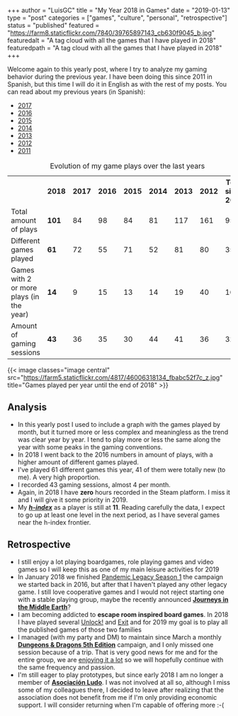 +++
author = "LuisGC"
title = "My Year 2018 in Games"
date = "2019-01-13"
type = "post"
categories = ["games", "culture", "personal", "retrospective"]
status = "published"
featured = "https://farm8.staticflickr.com/7840/39765897143_cb630f9045_b.jpg"
featuredalt = "A tag cloud with all the games that I have played in 2018"
featuredpath = "A tag cloud with all the games that I have played in 2018"
+++

Welcome again to this yearly post, where I try to analyze my gaming behavior during the previous year. I have been doing this since 2011 in Spanish, but this time I will do it in English as with the rest of my posts. You can read about my previous years (in Spanish):

* [2017](/blog/2018/01/mi-2017-ludico/)
* [2016](/blog/2017/01/mi-2016-ludico/)
* [2015](/blog/2016/01/mi-2015-ludico/)
* [2014](/blog/2015/01/mi-2014-ludico/)
* [2013](/blog/2014/01/partidas-jugadas-en-2013/)
* [2012](/blog/2013/01/partidas-jugadas-en-2012/)
* [2011](/blog/2012/01/juegos-los-que-mas-he-jugado-en-2011/)

<table style="width:100%">
  <caption>Evolution of my game plays over the last years</caption>
  <tr>
    <th></th>
    <th><b>2018</b></th>
    <th>2017</th>
    <th>2016</th>
    <th>2015</th>
    <th>2014</th>
    <th>2013</th>
    <th>2012</th>
    <th>Total since 2006</th>
  </tr>
  <tr>
    <td>Total amount of plays</td>
    <td><b>101</b></td>
    <td>84</td>
    <td>98</td>
    <td>84</td>
    <td>81</td>
    <td>117</td>
    <td>161</td>
    <td>952</td>
  </tr>
  <tr>
    <td>Different games played</td>
    <td><b>61</b></td>
    <td>72</td>
    <td>55</td>
    <td>71</td>
    <td>52</td>
    <td>81</td>
    <td>80</td>
    <td>356</td>
  </tr>
  <tr>
    <td>Games with 2 or more plays (in the year)</td>
    <td><b>14</b></td>
    <td>9</td>
    <td>15</td>
    <td>13</td>
    <td>14</td>
    <td>19</td>
    <td>40</td>
    <td>161</td>
  </tr>
  <tr>
    <td>Amount of gaming sessions</td>
    <td><b>43</b></td>
    <td>36</td>
    <td>35</td>
    <td>30</td>
    <td>44</td>
    <td>41</td>
    <td>36</td>
    <td>322</td>
  </tr>
</table>

{{< image classes="image central" src="https://farm5.staticflickr.com/4817/46006318134_fbabc52f7c_z.jpg" title="Games played per year until the end of 2018" >}}

## Analysis

* In this yearly post I used to include a graph with the games played by month, but it turned more or less complex and meaningless as the trend was clear year by year. I tend to play more or less the same along the year with some peaks in the gaming conventions.
* In 2018 I went back to the 2016 numbers in amount of plays, with a higher amount of different games played.
* I've played 61 different games this year, 41 of them were totally new (to me). A very high proportion.
* I recorded 43 gaming sessions, almost 4 per month.
* Again, in 2018 I have **zero** hours recorded in the Steam platform. I miss it and I will give it some priority in 2019.
* My <a href="https://en.wikipedia.org/wiki/H-index"><b><i>h-index</i></b></a> as a player is still at <b>11</b>. Reading carefully the data, I expect to go up at least one level in the next period, as I have several games near the h-index frontier.

## Retrospective

* I still enjoy a lot playing boardgames, role playing games and video games so I will keep this as one of my main leisure activities for 2019
* In January 2018 we finished [Pandemic Legacy Season 1](https://rpggeek.com/boardgame/161936/pandemic-legacy-season-1) the campaign we started back in 2016, but after that I haven't played any other legacy game. I still love cooperative games and I would not reject starting one with a stable playing group, maybe the recently announced [**Journeys in the Middle Earth**](https://www.fantasyflightgames.com/en/news/2019/1/11/the-lord-of-the-rings-journeys-in-middle-earth/)?
* I am becoming addicted to **escape room inspired board games**. In 2018 I have played several [Unlock!](https://rpggeek.com/boardgamefamily/39442/unlock) and [Exit](https://rpggeek.com/boardgamefamily/36963/exit-das-spiel) and for 2019 my goal is to play all the published games of those two families
* I managed (with my party and DM) to maintain since March a monthly [**Dungeons & Dragons 5th Edition**](https://rpggeek.com/rpg/17181/dungeons-dragons-5th-edition) campaign, and I only missed one session because of a trip. That is very good news for me and for the entire group, we are [enjoying it a lot](http://ghilbrae.com/tag/storm-kings-thunder/) so we will hopefully continue with the same frequency and passion.
* I'm still eager to play prototypes, but since early 2018 I am no longer a member of [**Asociación Ludo**](http://www.asociacionludo.com/). I was not involved at all so, although I miss some of my colleagues there, I decided to leave after realizing that the association does not benefit from me if I'm only providing economic support. I will consider returning when I'm capable of offering more :-(
